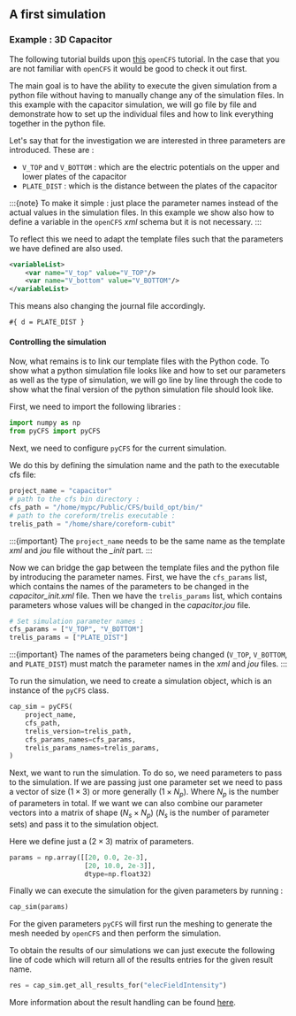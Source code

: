 ## A first simulation

### Example : 3D Capacitor

The following tutorial builds upon [this](https://opencfs.gitlab.io/userdocu/Tutorials/Electrostatics_Capacitor/) `openCFS` tutorial. In the case that you are not familiar with `openCFS` it would be good to check it out first.

The main goal is to have the ability to execute the given simulation from a python file without having to manually change any of the simulation files. In this example with the capacitor simulation, we will go file by file and demonstrate how to set up the individual files and how to link everything together in the python file.
 
Let's say that for the investigation we are interested in three parameters are introduced. These are : 

- `V_TOP` and `V_BOTTOM` : which are the electric potentials on the upper and lower plates of the capacitor
- `PLATE_DIST` : which is the distance between the plates of the capacitor

:::{note}
To make it simple : just place the parameter names instead of the actual values in the simulation files. In this example we show also how to define a variable in the `openCFS` *xml* schema but it is not necessary.
:::

To reflect this we need to adapt the template files such that the parameters we have defined are also used. 

```xml
<variableList>
    <var name="V_top" value="V_TOP"/>
    <var name="V_bottom" value="V_BOTTOM"/>
</variableList>
```

This means also changing the journal file accordingly.

```
#{ d = PLATE_DIST }
```

#### Controlling the simulation

Now, what remains is to link our template files with the Python code. To show what a python simulation file looks like and how to set our parameters as well as the type of simulation, we will go line by line through the code to show what the final version of the python simulation file should look like.

First, we need to import the following libraries :

```python
import numpy as np
from pyCFS import pyCFS
```

Next, we need to configure `pyCFS` for the current simulation.

We do this by defining the simulation name and the path to the executable cfs file:

```python
project_name = "capacitor"
# path to the cfs bin directory : 
cfs_path = "/home/mypc/Public/CFS/build_opt/bin/"
# path to the coreform/trelis executable : 
trelis_path = "/home/share/coreform-cubit"
```

:::{important}
The `project_name` needs to be the same name as the template *xml* and *jou* file without the *_init* part.
:::

Now we can bridge the gap between the template files and the python file by introducing the parameter names. 
First, we have the `cfs_params` list, which contains the names of the parameters to be changed in the *capacitor_init.xml* file. Then we have the `trelis_params` list, which contains parameters whose values will be changed in the *capacitor.jou* file.

```python
# Set simulation parameter names :
cfs_params = ["V_TOP", "V_BOTTOM"]
trelis_params = ["PLATE_DIST"]
```

:::{important}
The names of the parameters being changed (`V_TOP`, `V_BOTTOM`, and `PLATE_DIST`) must match the parameter names in the *xml* and *jou* files.
:::

To run the simulation, we need to create a simulation object, which is an instance of the `pyCFS` class. 

```python
cap_sim = pyCFS(
    project_name,
    cfs_path,
    trelis_version=trelis_path,
    cfs_params_names=cfs_params,
    trelis_params_names=trelis_params,
)
```

Next, we want to run the simulation. To do so, we need parameters to pass to the simulation. If we are passing just one parameter set we need to pass a vector of size $(1 \times 3)$ or more generally $(1 \times N_p)$. Where $N_p$ is the number of parameters in total. If we want we can also combine our parameter vectors into a matrix of shape $(N_s \times N_p)$ ($N_s$ is the number of parameter sets) and pass it to the simulation object.

Here we define just a $(2 \times 3)$ matrix of parameters. 

```python
params = np.array([[20, 0.0, 2e-3],
                   [20, 10.0, 2e-3]], 
                   dtype=np.float32)
```

Finally we can execute the simulation for the given parameters by running : 

```python
cap_sim(params)
```

For the given parameters `pyCFS` will first run the meshing to generate the mesh needed by `openCFS` and then perform the simulation.

To obtain the results of our simulations we can just execute the following line of code which will return all of the results entries for the given result name. 

```Python
res = cap_sim.get_all_results_for("elecFieldIntensity")
```

More information about the result handling can be found [here](./result_handling.md).